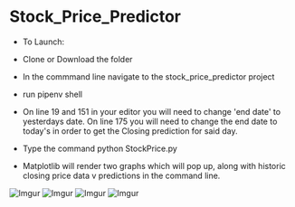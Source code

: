 # Stock_Price_Predictor

* To Launch:

* Clone or Download the folder

* In the commmand line navigate to the stock_price_predictor project

* run pipenv shell

* On line 19 and 151 in your editor you will need to change 'end date' to yesterdays date. On line 175 you will need to change the end date to today's in order to get the Closing prediction for said day.

* Type the command python StockPrice.py

* Matplotlib will render two graphs which will pop up, along with historic closing price data v predictions in the command line.

![Imgur](https://i.imgur.com/RBSPGUP.png)
![Imgur](https://i.imgur.com/mE9F7X5.png)
![Imgur](https://i.imgur.com/L0IjYcs.png)
![Imgur](https://i.imgur.com/AKH1N86.png)
